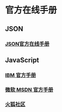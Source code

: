 # 官方在线手册


## JSON

### [JSON官方在线手册](http://www.json.org/json-zh.html)

## JavaScript

### [IBM 官方手册](https://www.ibm.com/developerworks/cn/web/1006_qiujt_jsfunctional/ "JS 中的函数式编程")

### [微软 MSDN 官方手册](https://msdn.microsoft.com/zh-cn/library/d1et7k7c(v=vs.94).aspx "JS 语言参考")

### [火狐社区](https://developer.mozilla.org/zh-CN/docs/Web/JavaScript "JavaScript")


